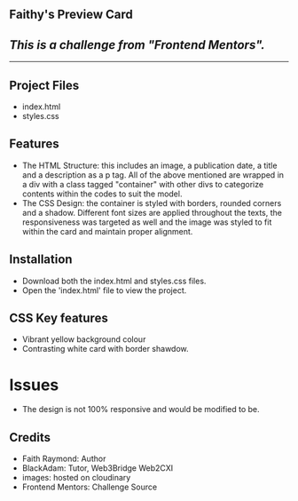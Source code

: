## Faithy's Preview Card

## _This is a challenge from "Frontend Mentors"._
---
## Project Files
- index.html
- styles.css

## Features
- The HTML Structure: this includes an image, a publication date, a title and a description as a p tag. All of the above mentioned are wrapped in a div with a class tagged "container" with other divs to categorize contents within the codes to suit the model.
- The CSS Design: the container is styled with borders, rounded corners and a shadow. Different font sizes are applied throughout the texts, the responsiveness was targeted as well and the image was styled to fit within the card and maintain proper alignment.

## Installation
- Download both the index.html and styles.css files.
- Open the 'index.html' file to view the project.

## CSS Key features

- Vibrant yellow background colour
- Contrasting white card with border shawdow.

# Issues
- The design is not 100% responsive and would be modified to be.


## Credits

- Faith Raymond: Author
- BlackAdam: Tutor, Web3Bridge Web2CXI
- images: hosted on cloudinary
- Frontend Mentors: Challenge Source
